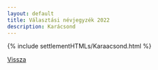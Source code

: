 ```yaml
---
layout: default
title: Választási névjegyzék 2022
description: Karácsond
---
```


{% include settlementHTMLs/Karaacsond.html %}

[Vissza](../)